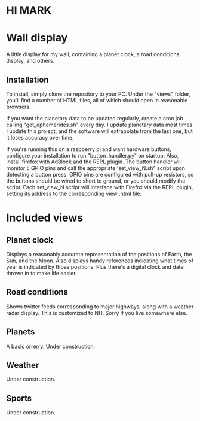 # HI MARK

# Wall display
A little display for my wall, containing a planet clock, a road conditions display, and others.
## Installation
To install, simply clone the repository to your PC.  Under the "views" folder, you'll find a number of HTML files, all of which should open in reasonable browsers.

If you want the planetary data to be updated regularly, create a cron job calling "get_ephemerides.sh" every day.  I update planetary data most times I update this project, and the software will extrapolate from the last one, but it loses accuracy over time.

If you're running this on a raspberry pi and want hardware buttons, configure your installation to run "button_handler.py" on startup.  Also, install firefox with AdBlock and the REPL plugin.  The button handler will monitor 5 GPIO pins and call the appropriate 'set_view_N.sh" script upon detecting a button press.  GPIO pins are configured with pull-up resistors, so the buttons should be wired to short to ground, or you should modify the script.  Each set_view_N script will interface with Firefox via the REPL plugin, setting its address to the corresponding view .html file.

# Included views
## Planet clock
Displays a reasonably accurate representation of the positions of Earth, the Sun, and the Moon.  Also displays handy references indicating what times of year is indicated by those positions.  Plus there's a digital clock and date thrown in to make life easier.

## Road conditions
Shows twitter feeds corresponding to major highways, along with a weather radar display.  This is customized to NH.  Sorry if you live somewhere else.

## Planets
A basic orrerry.  Under construction.

## Weather
Under construction.

## Sports
Under construction.


